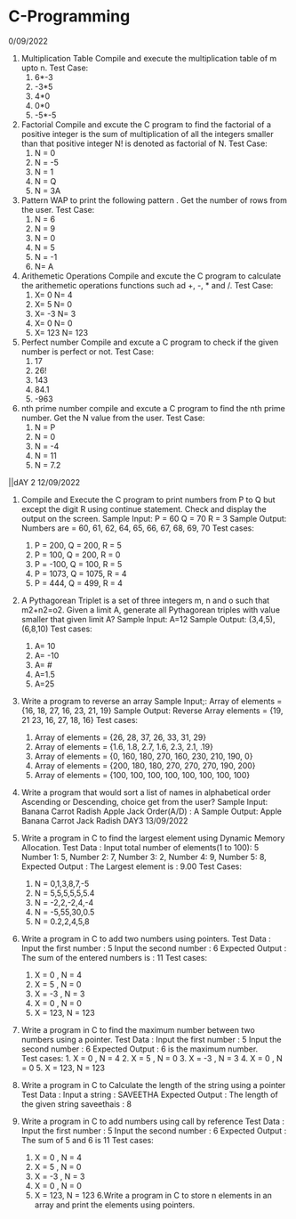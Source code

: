 # C-Programming
0/09/2022
1. Multiplication Table
  Compile and execute the multiplication table of m upto n.
  Test Case:
   1.  6*-3
   2.  -3*5
   3.  4*0
   4.  0*0
   5.  -5*-5
2. Factorial
  Compile and excute the C program to find the factorial of a positive integer is the sum of multiplication of all the integers smaller than that positive integer N! is denoted as factorial of N.
  Test Case:
    1. N = 0
   2.  N = -5
   3.  N = 1
   4.  N = Q
   5.  N = 3A
3. Pattern
  WAP to print the following pattern . Get the number of rows from the user.
  Test Case:   
    1. N = 6
    2. N = 9
    3. N = 0
    4. N = 5
    5. N = -1
    6. N= A
4. Arithemetic Operations
    Compile and excute the C program to calculate the arithemetic operations functions such ad +, -, * and /.
    Test Case:
     1. X= 0 N= 4
     2. X= 5 N= 0
     3. X= -3 N= 3
     4. X= 0 N= 0
     5. X= 123 N= 123
5. Perfect number
  Compile and excute a C program to check if the given number is perfect or not.
  Test Case:
   1. 17
   2. 26!
   3. 143
   4. 84.1
   5. -963
6. nth prime number
  compile and excute a C program to find the nth prime number. Get the N value from the user. 
  Test Case:
    1. N = P
    2. N = 0
    3. N = -4
    4. N = 11
    5. N = 7.2
    
||dAY 2
12/09/2022
1. Compile and Execute the C program to print numbers from P to Q but except the digit R using continue statement. Check and display the output on the screen.
  Sample Input:
    P = 60
  Q = 70
  R = 3
  Sample Output:
  Numbers are = 60, 61, 62, 64, 65, 66, 67, 68, 69, 70
  Test cases:
    1. P = 200, Q = 200, R = 5
    2. P = 100, Q = 200, R = 0
    3. P = -100, Q = 100, R = 5
    4. P = 1073, Q = 1075, R = 4
    5. P = 444, Q = 499, R = 4
    
2. A Pythagorean Triplet is a set of three integers m, n and o such that m2+n2=o2. Given a limit A, generate all Pythagorean triples with value smaller that given limit A?
  Sample Input:
  A=12
  Sample Output:
  (3,4,5), (6,8,10)
   Test cases:
      1. A= 10
      2. A= -10
      3. A= #
      4. A=1.5
      5. A=25

3. Write a program to reverse an array
    Sample Input;:
      Array of elements = {16, 18, 27, 16, 23, 21, 19}
    Sample Output:
      Reverse Array elements = {19, 21 23, 16, 27, 18, 16} 
    Test cases:
      1.   Array of elements = {26, 28, 37, 26, 33, 31, 29}
      2.   Array of elements = {1.6, 1.8, 2.7, 1.6, 2.3, 2.1, .19}
      3.   Array of elements = {0, 160, 180, 270, 160, 230, 210, 190, 0}
      4.   Array of elements = {200, 180, 180, 270, 270, 270, 190, 200}
      5.   Array of elements = {100, 100, 100, 100, 100, 100, 100, 100}
4. Write a program that would sort a list of names in alphabetical order Ascending or Descending, choice get from the user?
    Sample Input:
      Banana
      Carrot
      Radish
      Apple
      Jack
      Order(A/D) : A
    Sample Output:
      Apple
      Banana
      Carrot
      Jack
      Radish
DAY3
13/09/2022
  1. Write a program in C to find the largest element using Dynamic Memory Allocation. 
    Test Data :
      Input total number of elements(1 to 100): 5
      Number 1: 5, 
      Number 2: 7, 
      Number 3: 2, 
      Number 4: 9, 
      Number 5: 8, 
    Expected Output :
      The Largest element is :  9.00 
     Test Cases:
        1. N = 0,1,3,8,7,-5
        2. N = 5,5,5,5,5,5.4
        3. N = -2,2,-2,4,-4
        4. N = -5,55,30,0.5
        5. N = 0.2,2,4,5,8
2. Write a program in C to add two numbers using pointers. 
   Test Data :
      Input the first number : 5
      Input the second number : 6
   Expected Output :
      The sum of the entered numbers is : 11 
   Test cases:
      1. X = 0 , N = 4
      2. X = 5 , N = 0
      3. X = -3 , N = 3
      4. X = 0 ,  N = 0
      5. X = 123, N = 123
3. Write a program in C to find the maximum number between two numbers using a pointer. 
     Test Data :
        Input the first number : 5
        Input the second number : 6
     Expected Output :
        6	is the maximum number.  
     Test cases:
        1.	X = 0 , N = 4
        2.	X = 5 , N = 0
        3.	X = -3 , N = 3
        4.	X = 0 ,  N = 0
        5.  X = 123, N = 123
4. Write a program in C to Calculate the length of the string using a pointer 
    Test Data :
    Input a string : SAVEETHA
    Expected Output :
    The length of the given string saveethais : 8 
5. Write a program in C to add numbers using call by reference
      Test Data :
      Input the first number : 5
      Input the second number : 6
      Expected Output :
      The sum of 5 and 6  is 11 
      Test cases:
      1. X = 0 , N = 4
      2. X = 5 , N = 0
      3. X = -3 , N = 3
      4. X = 0 ,  N = 0
      5. X = 123, N = 123
6.Write a program in C to store n elements in an array and print the elements using pointers. 
      
